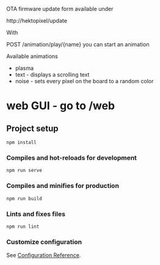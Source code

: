 OTA firmware update form available under

http://hektopixel/update

With 

POST /animation/play/{name} you can start an animation

Available animations
- plasma
- text - displays a scrolling text
- noise - sets every pixel on the board to a random color

# web GUI - go to /web

## Project setup
```
npm install
```

### Compiles and hot-reloads for development
```
npm run serve
```

### Compiles and minifies for production
```
npm run build
```

### Lints and fixes files
```
npm run lint
```

### Customize configuration
See [Configuration Reference](https://cli.vuejs.org/config/).
